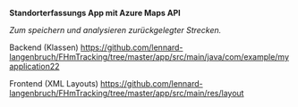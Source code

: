 <b>Standorterfassungs App mit Azure Maps API</b>

<i>Zum speichern und analysieren zurückgelegter Strecken.</i>

Backend (Klassen) https://github.com/lennard-langenbruch/FHmTracking/tree/master/app/src/main/java/com/example/myapplication22

Frontend (XML Layouts) https://github.com/lennard-langenbruch/FHmTracking/tree/master/app/src/main/res/layout
